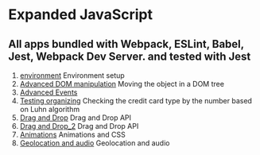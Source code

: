 # Expanded JavaScript
## All apps bundled with Webpack, ESLint, Babel, Jest, Webpack Dev Server. and tested with Jest

1. [environment](https://github.com/AnastasiaLunina/JavaScript_bjs_ajs_ahj/tree/main/javascript_ahj/env)
Environment setup
1. [Advanced DOM manipulation](https://github.com/AnastasiaLunina/JavaScript_bjs_ajs_ahj/tree/main/javascript_ahj/dom)
Moving the object in a DOM tree
1. [Advanced Events](https://github.com/AnastasiaLunina/JavaScript_bjs_ajs_ahj/tree/main/javascript_ahj/events)
1. [Testing organizing](https://github.com/AnastasiaLunina/JavaScript_bjs_ajs_ahj/tree/main/javascript_ahj/testing)
Checking the credit card type by the number based on Luhn algorithm
1. [Drag and Drop](https://github.com/AnastasiaLunina/JavaScript_bjs_ajs_ahj/tree/main/javascript_ahj/dnd)
Drag and Drop API
1. [Drag and Drop_2](https://github.com/AnastasiaLunina/JavaScript_bjs_ajs_ahj/tree/main/javascript_ahj/dnd-2)
Drag and Drop API
1. [Animations](https://github.com/AnastasiaLunina/JavaScript_bjs_ajs_ahj/tree/main/javascript_ahj/animations)
Animations and CSS
1. [Geolocation and audio](https://github.com/AnastasiaLunina/JavaScript_bjs_ajs_ahj/tree/main/javascript_ahj/geolocation)
Geolocation and audio

